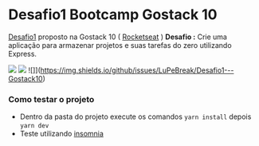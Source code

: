 # Desafio1 Bootcamp Gostack 10

[Desafio1][2] proposto na Gostack 10 ( [Rocketseat][1] )
**Desafio :** Crie uma aplicação para armazenar projetos e suas tarefas do zero utilizando Express.


![](https://img.shields.io/github/stars/LuPeBreak/Desafio1---Gostack10) ![](https://img.shields.io/github/forks/LuPeBreak/Desafio1---Gostack10) ![]](https://img.shields.io/github/issues/LuPeBreak/Desafio1---Gostack10)

### Como testar o projeto

- Dentro da pasta do projeto execute os comandos `yarn install` depois `yarn dev`
- Teste utilizando [insomnia][3]

[1]: https://rocketseat.com.br/ "Rocketseat"
[2]: https://github.com/Rocketseat/bootcamp-gostack-desafio-01 "Desafio1"
[3]: https://insomnia.rest/ "insomnia"